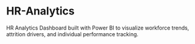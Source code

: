 # HR-Analytics
HR Analytics Dashboard built with Power BI to visualize workforce trends, attrition drivers, and individual performance tracking.
